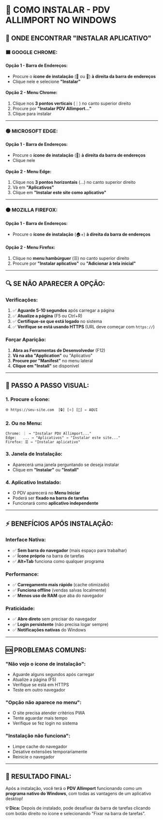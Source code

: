 # 📱 COMO INSTALAR - PDV ALLIMPORT NO WINDOWS

## 🎯 ONDE ENCONTRAR "INSTALAR APLICATIVO"

### **🟦 GOOGLE CHROME:**

#### **Opção 1 - Barra de Endereços:**
- Procure o **ícone de instalação** (🔽 ou 📱) **à direita da barra de endereços**
- Clique nele e selecione **"Instalar"**

#### **Opção 2 - Menu Chrome:**
1. Clique nos **3 pontos verticais** (⋮) no canto superior direito
2. Procure por **"Instalar PDV Allimport..."**
3. Clique para instalar

---

### **🟢 MICROSOFT EDGE:**

#### **Opção 1 - Barra de Endereços:**
- Procure o **ícone de instalação** (📱) **à direita da barra de endereços**
- Clique nele

#### **Opção 2 - Menu Edge:**
1. Clique nos **3 pontos horizontais** (...) no canto superior direito
2. Vá em **"Aplicativos"**
3. Clique em **"Instalar este site como aplicativo"**

---

### **🟠 MOZILLA FIREFOX:**

#### **Opção 1 - Barra de Endereços:**
- Procure o **ícone de instalação** (🏠+) **à direita da barra de endereços**

#### **Opção 2 - Menu Firefox:**
1. Clique no **menu hambúrguer** (☰) no canto superior direito  
2. Procure por **"Instalar aplicativo"** ou **"Adicionar à tela inicial"**

---

## 🔍 SE NÃO APARECER A OPÇÃO:

### **Verificações:**
1. ✅ **Aguarde 5-10 segundos** após carregar a página
2. ✅ **Atualize a página** (F5 ou Ctrl+R)
3. ✅ **Certifique-se que está logado** no sistema
4. ✅ **Verifique se está usando HTTPS** (URL deve começar com `https://`)

### **Forçar Aparição:**
1. **Abra as Ferramentas de Desenvolvedor** (F12)
2. **Vá na aba "Application"** ou "Aplicativo"
3. **Procure por "Manifest"** no menu lateral
4. **Clique em "Install"** se disponível

---

## 🎯 PASSO A PASSO VISUAL:

### **1. Procure o Ícone:**
```
🌐 https://seu-site.com  [🔒] [⭐] [📱] ← AQUI
```

### **2. Ou no Menu:**
```
Chrome: ⋮ → "Instalar PDV Allimport..."
Edge:   ... → "Aplicativos" → "Instalar este site..."
Firefox: ☰ → "Instalar aplicativo"
```

### **3. Janela de Instalação:**
- Aparecerá uma janela perguntando se deseja instalar
- Clique em **"Instalar"** ou **"Install"**

### **4. Aplicativo Instalado:**
- O PDV aparecerá no **Menu Iniciar**
- Poderá ser **fixado na barra de tarefas**
- Funcionará como **aplicativo independente**

---

## ⚡ BENEFÍCIOS APÓS INSTALAÇÃO:

### **Interface Nativa:**
- ✅ **Sem barra do navegador** (mais espaço para trabalhar)
- ✅ **Ícone próprio** na barra de tarefas
- ✅ **Alt+Tab** funciona como qualquer programa

### **Performance:**
- ✅ **Carregamento mais rápido** (cache otimizado)
- ✅ **Funciona offline** (vendas salvas localmente)
- ✅ **Menos uso de RAM** que aba do navegador

### **Praticidade:**
- ✅ **Abre direto** sem precisar do navegador
- ✅ **Login persistente** (não precisa logar sempre)
- ✅ **Notificações nativas** do Windows

---

## 🆘 PROBLEMAS COMUNS:

### **"Não vejo o ícone de instalação":**
- Aguarde alguns segundos após carregar
- Atualize a página (F5)
- Verifique se está em HTTPS
- Teste em outro navegador

### **"Opção não aparece no menu":**
- O site precisa atender critérios PWA
- Tente aguardar mais tempo
- Verifique se fez login no sistema

### **"Instalação não funciona":**
- Limpe cache do navegador
- Desative extensões temporariamente
- Reinicie o navegador

---

## 🎉 RESULTADO FINAL:

Após a instalação, você terá o **PDV Allimport** funcionando como um **programa nativo do Windows**, com todas as vantagens de um aplicativo desktop!

**💡 Dica:** Depois de instalado, pode desafixar da barra de tarefas clicando com botão direito no ícone e selecionando "Fixar na barra de tarefas".
